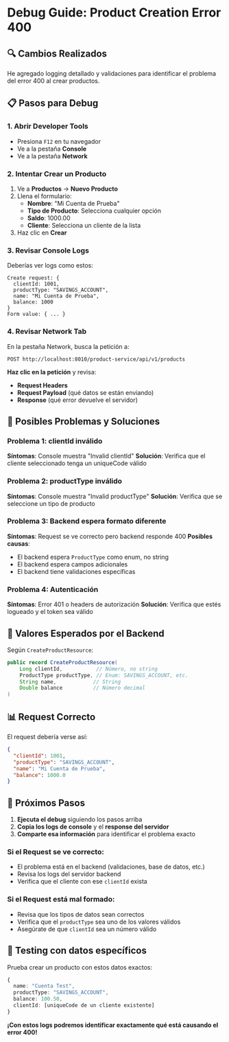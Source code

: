 # Debug Guide: Product Creation Error 400

## 🔍 Cambios Realizados

He agregado logging detallado y validaciones para identificar el problema del error 400 al crear productos.

## 📋 Pasos para Debug

### 1. Abrir Developer Tools
- Presiona `F12` en tu navegador
- Ve a la pestaña **Console**
- Ve a la pestaña **Network**

### 2. Intentar Crear un Producto
1. Ve a **Productos** → **Nuevo Producto**
2. Llena el formulario:
   - **Nombre**: "Mi Cuenta de Prueba"
   - **Tipo de Producto**: Selecciona cualquier opción
   - **Saldo**: 1000.00
   - **Cliente**: Selecciona un cliente de la lista
3. Haz clic en **Crear**

### 3. Revisar Console Logs
Deberías ver logs como estos:
```
Create request: {
  clientId: 1001,
  productType: "SAVINGS_ACCOUNT",
  name: "Mi Cuenta de Prueba",
  balance: 1000
}
Form value: { ... }
```

### 4. Revisar Network Tab
En la pestaña Network, busca la petición a:
```
POST http://localhost:8010/product-service/api/v1/products
```

**Haz clic en la petición** y revisa:
- **Request Headers**
- **Request Payload** (qué datos se están enviando)
- **Response** (qué error devuelve el servidor)

## 🚨 Posibles Problemas y Soluciones

### Problema 1: clientId inválido
**Síntomas**: Console muestra "Invalid clientId"
**Solución**: Verifica que el cliente seleccionado tenga un uniqueCode válido

### Problema 2: productType inválido
**Síntomas**: Console muestra "Invalid productType"
**Solución**: Verifica que se seleccione un tipo de producto

### Problema 3: Backend espera formato diferente
**Síntomas**: Request se ve correcto pero backend responde 400
**Posibles causas**:
- El backend espera `ProductType` como enum, no string
- El backend espera campos adicionales
- El backend tiene validaciones específicas

### Problema 4: Autenticación
**Síntomas**: Error 401 o headers de autorización
**Solución**: Verifica que estés logueado y el token sea válido

## 🔧 Valores Esperados por el Backend

Según `CreateProductResource`:
```java
public record CreateProductResource(
    Long clientId,           // Número, no string
    ProductType productType, // Enum: SAVINGS_ACCOUNT, etc.
    String name,            // String
    Double balance          // Número decimal
)
```

## 📊 Request Correcto
El request debería verse así:
```json
{
  "clientId": 1001,
  "productType": "SAVINGS_ACCOUNT",
  "name": "Mi Cuenta de Prueba",
  "balance": 1000.0
}
```

## 🎯 Próximos Pasos

1. **Ejecuta el debug** siguiendo los pasos arriba
2. **Copia los logs de console** y el **response del servidor**
3. **Comparte esa información** para identificar el problema exacto

### Si el Request se ve correcto:
- El problema está en el backend (validaciones, base de datos, etc.)
- Revisa los logs del servidor backend
- Verifica que el cliente con ese `clientId` exista

### Si el Request está mal formado:
- Revisa que los tipos de datos sean correctos
- Verifica que el `productType` sea uno de los valores válidos
- Asegúrate de que `clientId` sea un número válido

## 🔄 Testing con datos específicos

Prueba crear un producto con estos datos exactos:
```typescript
{
  name: "Cuenta Test",
  productType: "SAVINGS_ACCOUNT", 
  balance: 100.50,
  clientId: [uniqueCode de un cliente existente]
}
```

**¡Con estos logs podremos identificar exactamente qué está causando el error 400!**